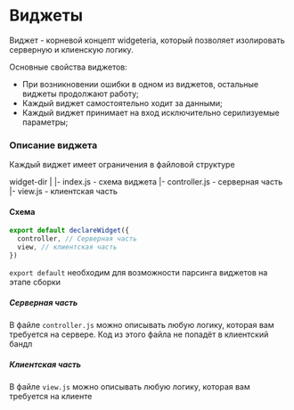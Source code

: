 # Виджеты

Виджет - корневой концепт widgeteria, который позволяет изолировать серверную и клиенскую логику.

Основные свойства виджетов:
* При возникновении ошибки в одном из виджетов, остальные виджеты продолжают работу;
* Каждый виджет самостоятельно ходит за данными;
* Каждый виджет принимает на вход исключительно серилизуемые параметры;

### Описание виджета 

Каждый виджет имеет ограничения в файловой структуре

widget-dir
|
|- index.js - схема виджета
|- controller.js - серверная часть
|- view.js - клиентская часть


#### Схема

```js
export default declareWidget({
  controller, // Серверная часть
  view, // клиентская часть
})
```

`export default` необходим для возможности парсинга виджетов на этапе сборки 

##### Серверная часть

В файле `controller.js` можно описывать любую логику, которая вам требуется на сервере. Код из этого файла не попадёт в клиентский бандл

##### Клиентская часть

В файле `view.js` можно описывать любую логику, которая вам требуется на клиенте
